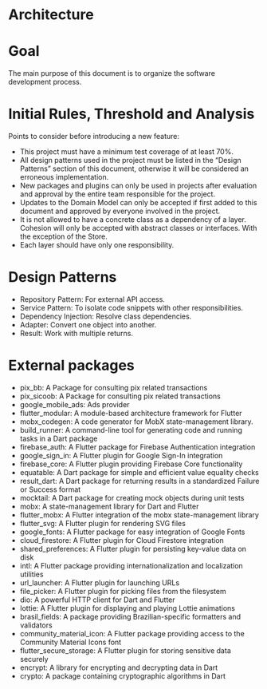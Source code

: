 # Architecture

# Goal

The main purpose of this document is to organize the software development process.

# Initial Rules, Threshold and Analysis

Points to consider before introducing a new feature:

- This project must have a minimum test coverage of at least 70%.
- All design patterns used in the project must be listed in the “Design Patterns” section of this document, otherwise it will be considered an erroneous implementation.
- New packages and plugins can only be used in projects after evaluation and approval by the entire team responsible for the project.
- Updates to the Domain Model can only be accepted if first added to this document and approved by everyone involved in the project.
- It is not allowed to have a concrete class as a dependency of a layer. Cohesion will only be accepted with abstract classes or interfaces. With the exception of the Store.
- Each layer should have only one responsibility.

# Design Patterns

- Repository Pattern: For external API access.
- Service Pattern: To isolate code snippets with other responsibilities.
- Dependency Injection: Resolve class dependencies.
- Adapter: Convert one object into another.
- Result: Work with multiple returns.

# External packages

- pix_bb: A Package for consulting pix related transactions
- pix_sicoob: A Package for consulting pix related transactions
- google_mobile_ads: Ads provider
- flutter_modular: A module-based architecture framework for Flutter
- mobx_codegen: A code generator for MobX state-management library.
- build_runner: A command-line tool for generating code and running tasks in a Dart package
- firebase_auth: A Flutter package for Firebase Authentication integration
- google_sign_in: A Flutter plugin for Google Sign-In integration
- firebase_core: A Flutter plugin providing Firebase Core functionality
- equatable: A Dart package for simple and efficient value equality checks
- result_dart: A Dart package for returning results in a standardized Failure or Success format
- mocktail: A Dart package for creating mock objects during unit tests
- mobx: A state-management library for Dart and Flutter
- flutter_mobx: A Flutter integration of the mobx state-management library
- flutter_svg: A Flutter plugin for rendering SVG files
- google_fonts: A Flutter package for easy integration of Google Fonts
- cloud_firestore: A Flutter plugin for Cloud Firestore integration
- shared_preferences: A Flutter plugin for persisting key-value data on disk
- intl: A Flutter package providing internationalization and localization utilities
- url_launcher: A Flutter plugin for launching URLs
- file_picker: A Flutter plugin for picking files from the filesystem
- dio: A powerful HTTP client for Dart and Flutter
- lottie: A Flutter plugin for displaying and playing Lottie animations
- brasil_fields: A package providing Brazilian-specific formatters and validators
- community_material_icon: A Flutter package providing access to the Community Material Icons font
- flutter_secure_storage: A Flutter plugin for storing sensitive data securely
- encrypt: A library for encrypting and decrypting data in Dart
- crypto: A package containing cryptographic algorithms in Dart
